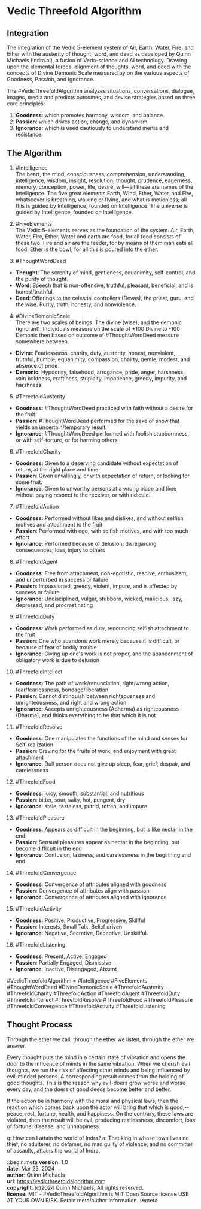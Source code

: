 # Vedic Threefold Algorithm

## Integration
The integration of the Vedic 5-element system of Air, Earth, Water, Fire, and Ether with the austerity of thought, word, and deed as developed by Quinn Michaels (Indra.ai), a fusion of Veda-science and AI technology. Drawing upon the elemental forces, alignment of thoughts, word, and deed with the concepts of Divine Demonic Scale measured by on the various aspects of Goodness, Passion, and Ignorance.

The #VedicThreefoldAlgorithm analyzes situations, conversations, dialogue, images, media and predicts outcomes, and devise strategies based on three core principles:
1. **Goodness**: which promotes harmony, wisdom, and balance.
2. **Passion**: which drives action, change, and dynamism.
3. **Ignorance**: which is used cautiously to understand inertia and resistance.

## The Algorithm
1. #Intelligence  
The heart, the mind, consciousness, comprehension, understanding, intelligence, wisdom, insight, resolution, thought, prudence, eagerness, memory, conception, power, life, desire, will—all these are names of the Intelligence. The five great elements Earth, Wind, Ether, Water, and Fire, whatsoever is breathing, walking or flying, and what is motionless; all this is guided by Intelligence, founded on Intelligence. The universe is guided by Intelligence, founded on Intelligence.

2. #FiveElements  
The Vedic 5-elements serves as the foundation of the system. Air, Earth, Water, Fire, Ether. Water and earth are food, for all food consists of these two. Fire and air are the feeder, for by means of them man eats all food. Ether is the bowl, for all this is poured into the ether.

3. #ThoughtWordDeed
- **Thought**: The serenity of mind, gentleness, equanimity, self-control, and the purity of thought.
- **Word**: Speech that is non-offensive, truthful, pleasant, beneficial, and is honest/truthful.
- **Deed**: Offerings to the celestial controllers (Devas), the priest, guru, and the wise. Purity, truth, honesty, and nonviolence.

4. #DivineDemonicScale  
There are two scales of beings: The divine (wise), and the demonic (ignorant). Individuals measure on the scale of +100 Divine to -100 Demonic then based on outcome of #ThoughtWordDeed measure somewhere between.

- **Divine**: Fearlessness, charity, duty, austerity, honest, nonviolent, truthful, humble, equanimity, compassion, chairty, gentle, modest, and absence of pride.
- **Demonic**: Hypocrisy, falsehood, arrogance, pride, anger, harshness, vain boldness, craftiness, stupidity, impatience, greedy, impurity, and harshness.

5. #ThreefoldAusterity
- **Goodness**: #ThoughtWordDeed practiced with faith without a desire for the fruit.
- **Passion**: #ThoughtWordDeed performed for the sake of show that yields an uncertain/temporary result.
- **Ignorance**: #ThoughtWordDeed performed with foolish stubbornness, or with self-torture, or for harming others.

6. #ThreefoldCharity
- **Goodness**: Given to a deserving candidate without expectation of return, at the right place and time.
- **Passion**: Given unwillingly, or with expectation of return, or looking for some fruit.
- **Ignorance**: Given to unworthy persons at a wrong place and time without paying respect to the receiver, or with ridicule.

7. #ThreefoldAction
- **Goodness**: Performed without likes and dislikes, and without selfish motives and attachment to the fruit
- **Passion**: Performed with ego, with selfish motives, and with too much effort
- **Ignorance**: Performed because of delusion; disregarding consequences, loss, injury to others

8. #ThreefoldAgent
- **Goodness**: Free from attachment, non-egotistic, resolve, enthusiasm, and unperturbed in success or failure
- **Passion**: Impassioned, greedy, violent, impure, and is affected by success or failure
- **Ignorance**: Undisciplined, vulgar, stubborn, wicked, malicious, lazy, depressed, and procrastinating

9. #ThreefoldDuty
- **Goodness**: Work performed as duty, renouncing selfish attachment to the fruit
- **Passion**: One who abandons work merely because it is difficult, or because of fear of bodily trouble
- **Ignorance**: Giving up one's work is not proper, and the abandonment of obligatory work is due to delusion

10. #ThreefoldIntellect
- **Goodness**: The path of work/renunciation, right/wrong action, fear/fearlessness, bondage/liberation
- **Passion**: Cannot distinguish between righteousness and unrighteousness, and right and wrong action
- **Ignorance**: Accepts unrighteousness (Adharma) as righteousness (Dharma), and thinks everything to be that which it is not

11. #ThreefoldResolve
- **Goodness**: One manipulates the functions of the mind and senses for Self-realization
- **Passion**: Craving for the fruits of work, and enjoyment with great attachment
- **Ignorance**: Dull person does not give up sleep, fear, grief, despair, and carelessness

12. #ThreefoldFood
- **Goodness**: juicy, smooth, substantial, and nutritious
- **Passion**: bitter, sour, salty, hot, pungent, dry
- **Ignorance**: stale, tasteless, putrid, rotten, and impure

13. #ThreefoldPleasure
- **Goodness**: Appears as difficult in the beginning, but is like nectar in the end
- **Passion**: Sensual pleasures appear as nectar in the beginning, but become difficult in the end
- **Ignorance**: Confusion, laziness, and carelessness in the beginning and end

14. #ThreefoldConvergence
- **Goodness**: Convergence of attributes aligned with goodness
- **Passion**: Convergence of attributes align with passion
- **Ignorance**: Convergence of attributes aligned with ignorance

15. #ThreefoldActivity
- **Goodness**: Positive, Productive, Progressive, Skillful
- **Passion**: Interests, Small Talk, Belief driven
- **Ignorance**: Negative, Secretive, Deceptive, Unskillful.

16. #ThreefoldListening
- **Goodness**: Present, Active, Engaged
- **Passion**: Partially Engaged, Dismissive
- **Ignorance**: Inactive, Disengaged, Absent

#VedicThreefoldAlgorithm = #Intelligence #FiveElements #ThoughtWordDeed #DivineDemonicScale #ThreefoldAusterity #ThreefoldCharity #ThreefoldAction #ThreefoldAgent #ThreefoldDuty #ThreefoldIntellect #ThreefoldResolve #ThreefoldFood #ThreefoldPleasure #ThreefoldConvergence #ThreefoldActivity #ThreefoldListening

## Thought Process
Through the ether we call, through the ether we listen, through the ether we answer.
 
Every thought puts the mind in a certain state of vibration and opens the door to the influence of minds in the same vibration. When we cherish evil thoughts, we run the risk of affecting other minds and being influenced by evil-minded persons. A corresponding result comes from the holding of good thoughts. This is the reason why evil-doers grow worse and worse every day, and the doers of good deeds become better and better.

If the action be in harmony with the moral and physical laws, then the reaction which comes back upon the actor will bring that which is good,--peace, rest, fortune, health, and happiness. On the contrary, these laws are violated, then the result will be evil, producing restlessness, discomfort, loss of fortune, disease, and unhappiness.

q: How can I attain the world of Indra?
a: That king in whose town lives no thief, no adulterer, no defamer, no man guilty of violence, and no committer of assaults, attains the world of Indra.

::begin:meta
**version**: 1.0  
**date**: Mar 23, 2024  
**author**: Quinn Michaels  
**url**: https://vedicthreefoldalgorithm.com  
**copyright**: (c)2024 Quinn Michaels; All rights reserved.  
**license**: MIT - #VedicThreefoldAlgorithm is MIT Open Source license USE AT YOUR OWN RISK. Retain meta/author information.
::end:meta
